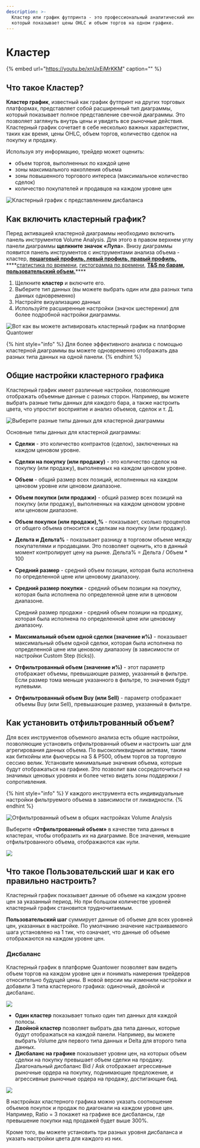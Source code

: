 ```yaml
---
description: >-
  Кластер или график футпринта - это профессиональный аналитический инструмент,
  который показывает цены OHLC и объем торгов на одном графике.
---
```


# Кластер

{% embed url="https://youtu.be/xnUxEjMrKKM" caption="" %}

## Что такое Кластер?

**Кластер график**, известный как график футпринт на других торговых платформах, представляет собой расширенный тип диаграммы, который показывает полное представление свечной диаграммы. Это позволяет заглянуть внутрь цены и увидеть все рыночные действия. Кластерный график сочетает в себе несколько важных характеристик, таких как время, цены OHLC, объем торгов, количество сделок на покупку и продажу.

Используя эту информацию, трейдер может оценить:

* объем торгов, выполненных по каждой цене
* зоны максимального накопления объема
* зоны повышенного торгового интереса \(максимальное количество сделок\)
* количество покупателей и продавцов на каждом уровне цен

![&#x41A;&#x43B;&#x430;&#x441;&#x442;&#x435;&#x440;&#x43D;&#x44B;&#x439; &#x433;&#x440;&#x430;&#x444;&#x438;&#x43A; &#x441; &#x43F;&#x440;&#x435;&#x434;&#x441;&#x442;&#x430;&#x432;&#x43B;&#x435;&#x43D;&#x438;&#x435;&#x43C; &#x434;&#x438;&#x441;&#x431;&#x430;&#x43B;&#x430;&#x43D;&#x441;&#x430; ](../../../.gitbook/assets/cluster-chart.png)

## Как включить кластерный график?

Перед активацией кластерной диаграммы необходимо включить панель инструментов Volume Analysis. Для этого в правом верхнем углу панели диаграммы **щелкните значок «Лупа**». Внизу диаграммы появится панель инструментов с инструментами анализа объема - кластер, [**пошаговый профиль, левый профиль, правый профиль,**](https://app.gitbook.com/@quantower/s/quantower-ru/~/drafts/-MbGJgxlm-Fa2OVgQcQw/analytics-panels/chart/volume-analysis-tools/volume-profiles) ****[статистика по времени](https://app.gitbook.com/@quantower/s/quantower-ru/~/drafts/-MbGJgxlm-Fa2OVgQcQw/analytics-panels/chart/volume-analysis-tools/time-statistics), [гистограмма по времени](https://app.gitbook.com/@quantower/s/quantower-ru/~/drafts/-MbGJgxlm-Fa2OVgQcQw/analytics-panels/chart/volume-analysis-tools/time-histogram), [**T&S по барам**](https://app.gitbook.com/@quantower/s/quantower-ru/~/drafts/-MbGJgxlm-Fa2OVgQcQw/analytics-panels/chart/volume-analysis-tools/historical-time-and-sales)**,** [**пользовательский объем.**](https://app.gitbook.com/@quantower/s/quantower-ru/~/drafts/-MbGJgxlm-Fa2OVgQcQw/analytics-panels/chart/volume-analysis-tools/volume-profiles#custom-volume-profile)\*\*\*\*

1. Щелкните **кластер** и включите его.
2. Выберите тип данных \(вы можете выбрать один или два разных типа данных одновременно\)
3. Настройте визуализацию данных
4. Используйте расширенные настройки \(значок шестеренки\) для более подробной настройки диаграммы.

![&#x412;&#x43E;&#x442; &#x43A;&#x430;&#x43A; &#x432;&#x44B; &#x43C;&#x43E;&#x436;&#x435;&#x442;&#x435; &#x430;&#x43A;&#x442;&#x438;&#x432;&#x438;&#x440;&#x43E;&#x432;&#x430;&#x442;&#x44C; &#x43A;&#x43B;&#x430;&#x441;&#x442;&#x435;&#x440;&#x43D;&#x44B;&#x439; &#x433;&#x440;&#x430;&#x444;&#x438;&#x43A; &#x43D;&#x430; &#x43F;&#x43B;&#x430;&#x442;&#x444;&#x43E;&#x440;&#x43C;&#x435; Quantower](../../../.gitbook/assets/how-to-enable-cluster-chart.gif)

{% hint style="info" %}
Для более эффективного анализа с помощью кластерной диаграммы вы можете одновременно отображать два разных типа данных на одной панели.
{% endhint %}

## Общие настройки кластерного графика

Кластерный график имеет различные настройки, позволяющие отображать объемные данные с разных сторон. Например, вы можете выбрать разные типы данных для каждого бара, а также настроить цвета, что упростит восприятие и анализ объемов, сделок и т. Д.

![&#x412;&#x44B;&#x431;&#x435;&#x440;&#x438;&#x442;&#x435; &#x440;&#x430;&#x437;&#x43D;&#x44B;&#x435; &#x442;&#x438;&#x43F;&#x44B; &#x434;&#x430;&#x43D;&#x43D;&#x44B;&#x445; &#x434;&#x43B;&#x44F; &#x43A;&#x43B;&#x430;&#x441;&#x442;&#x435;&#x440;&#x43D;&#x43E;&#x439; &#x434;&#x438;&#x430;&#x433;&#x440;&#x430;&#x43C;&#x43C;&#x44B;](../../../.gitbook/assets/cluster-data-type.gif)

Основные типы данных для кластерной диаграммы:

* **Сделки** - это количество контрактов \(сделок\), заключенных на каждом ценовом уровне.
* **Сделки на покупку \(или продажу\)** - это количество сделок на покупку \(или продажу\), выполненных на каждом ценовом уровне.
* **Объем** - общий размер всех позиций, исполненных на каждом ценовом уровне или ценовом диапазоне.
* **Объем покупки \(или продажи\)** - общий размер всех позиций на покупку \(или продажу\), выполненных на каждом ценовом уровне или ценовом диапазоне.
* **Объем покупки \(или продажи\),%** - показывает, сколько процентов от общего объема относится к сделкам на покупку \(или продажу\).
* **Дельта и Дельта%** - показывает разницу в торговом объеме между покупателями и продавцами. Это позволяет оценить, кто в данный момент контролирует цену на рынке. Дельта% = Дельта / Объем \* 100
* **Средний размер** - средний объем позиции, которая была исполнена по определенной цене или ценовому диапазону.
* **Средний размер покупки** - средний объем позиции на покупку, которая была исполнена по определенной цене или в ценовом диапазоне.

  Средний размер продажи - средний объем позиции на продажу, которая была исполнена по определенной цене или ценовому диапазону.

* **Максимальный объем одной сделки \(значение и%\)** - показывает максимальный объем одной сделки, которая была исполнена по определенной цене или ценовому диапазону \(в зависимости от настройки Custom Step \(ticks\)\).
* **Отфильтрованный объем \(значение и%\)** - этот параметр отображает объемы, превышающие размер, указанный в фильтре. Если размер тома меньше указанного в фильтре, то значения будут нулевыми.
* **Отфильтрованный объем Buy \(или Sell\)** - параметр отображает объемы Buy \(или Sell\), превышающие размер, указанный в фильтре.

## Как установить отфильтрованный объем?

Для всех инструментов объемного анализа есть общие настройки, позволяющие установить отфильтрованный объем и настроить шаг для агрегирования данных объема. По высоколиквидным активам, таким как биткойны или фьючерсы на S & P500, объем торгов за торговую сессию велик. Установите минимальные значения объема, которые будут отображаться на графике. Это позволит вам сосредоточиться на значимых ценовых уровнях и более четко видеть зоны поддержки / сопротивления.

{% hint style="info" %}
У каждого инструмента есть индивидуальные настройки фильтруемого объема в зависимости от ликвидности.
{% endhint %}

![&#x41E;&#x442;&#x444;&#x438;&#x43B;&#x44C;&#x442;&#x440;&#x43E;&#x432;&#x430;&#x43D;&#x43D;&#x44B;&#x439; &#x43E;&#x431;&#x44A;&#x435;&#x43C; &#x432; &#x43E;&#x431;&#x449;&#x438;&#x445; &#x43D;&#x430;&#x441;&#x442;&#x440;&#x43E;&#x439;&#x43A;&#x430;&#x445; Volume Analysis](../../../.gitbook/assets/filtered-volume.png)

Выберите «**Отфильтрованный объем»** в качестве типа данных в кластерах, чтобы отобразить их на диаграмме. Все значения, меньшие отфильтрованного объема, отображаются как нули.

![](../../../.gitbook/assets/image%20%2879%29.png)

## Что такое Пользовательский шаг и как его правильно настроить?

Кластерный график показывает данные об объеме на каждом уровне цен за указанный период. Но при большом количестве уровней кластерный график становится трудночитаемым.

**Пользовательский шаг** суммирует данные об объеме для всех уровней цен, указанных в настройке. По умолчанию значение настраиваемого шага установлено на 1 тик, что означает, что данные об объеме отображаются на каждом уровне цен.

### Дисбаланс <a id="imbalance-chart"></a>

Кластерный график в платформе Quantower позволяет вам видеть объем торгов на каждом уровне цен и понимать намерения трейдеров относительно будущей цены. В новой версии мы изменили настройки и добавили 3 типа кластерного графика: одиночный, двойной и дисбаланс.

![](../../../.gitbook/assets/imbalans.gif)



* **Один кластер** показывает только один тип данных для каждой полосы.
* **Двойной кластер** позволяет выбрать два типа данных, которые будут отображаться на каждой панели. Например, вы можете выбрать Volume для первого типа данных и Delta для второго типа данных.
* **Дисбаланс на графике**  показывает уровни цен, на которых объем сделки на покупку превышает объем сделки на продажу. Диагональный дисбаланс Bid / Ask отображает агрессивные рыночные ордера на покупку, поднимающие предложение, и агрессивные рыночные ордера на продажу, достигающие бид.

![](../../../.gitbook/assets/quantower-imbalance-chart.png)

В настройках кластерного графика можно указать соотношение объемов покупок и продаж по диагонали на каждом уровне цен. Например, Ratio = 3 покажет на графике все дисбалансы, где превышение покупки над продажей будет выше 300%.

Кроме того, вы можете установить три разных уровня дисбаланса и указать настройки цвета для каждого из них.




